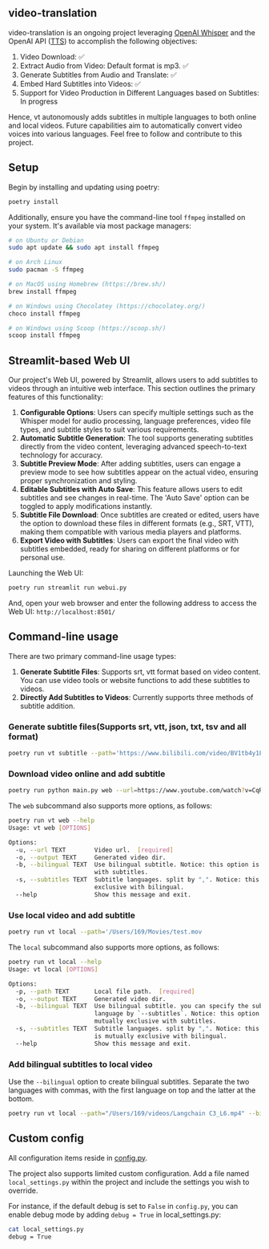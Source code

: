 ## video-translation

video-translation is an ongoing project leveraging [OpenAI Whisper](https://github.com/openai/whisper) and the OpenAI API ([TTS](https://platform.openai.com/docs/guides/text-to-speech)) to accomplish the following objectives:

1. Video Download: ✅
2. Extract Audio from Video: Default format is mp3. ✅
3. Generate Subtitles from Audio and Translate: ✅
4. Embed Hard Subtitles into Videos: ✅
5. Support for Video Production in Different Languages based on Subtitles: In progress

Hence, vt autonomously adds subtitles in multiple languages to both online and local videos. Future capabilities aim to automatically convert video voices into various languages. Feel free to follow and contribute to this project.

## Setup

Begin by installing and updating using poetry:

```bash
poetry install
```

Additionally, ensure you have the command-line tool `ffmpeg` installed on your system. It's available via most package managers:
```bash
# on Ubuntu or Debian
sudo apt update && sudo apt install ffmpeg

# on Arch Linux
sudo pacman -S ffmpeg

# on MacOS using Homebrew (https://brew.sh/)
brew install ffmpeg

# on Windows using Chocolatey (https://chocolatey.org/)
choco install ffmpeg

# on Windows using Scoop (https://scoop.sh/)
scoop install ffmpeg
```

## Streamlit-based Web UI

Our project's Web UI, powered by Streamlit, allows users to add subtitles to videos through an intuitive web interface. This section outlines the primary features of this functionality:

1. **Configurable Options**: Users can specify multiple settings such as the Whisper model for audio processing, language preferences, video file types, and subtitle styles to suit various requirements.
2. **Automatic Subtitle Generation**: The tool supports generating subtitles directly from the video content, leveraging advanced speech-to-text technology for accuracy.
3. **Subtitle Preview Mode**: After adding subtitles, users can engage a preview mode to see how subtitles appear on the actual video, ensuring proper synchronization and styling.
4. **Editable Subtitles with Auto Save**: This feature allows users to edit subtitles and see changes in real-time. The 'Auto Save' option can be toggled to apply modifications instantly.
5. **Subtitle File Download**: Once subtitles are created or edited, users have the option to download these files in different formats (e.g., SRT, VTT), making them compatible with various media players and platforms.
6. **Export Video with Subtitles**: Users can export the final video with subtitles embedded, ready for sharing on different platforms or for personal use.

Launching the Web UI:

```bash
poetry run streamlit run webui.py
```

And, open your web browser and enter the following address to access the Web UI: `http://localhost:8501/`

## Command-line usage

There are two primary command-line usage types:

1. **Generate Subtitle Files**: Supports srt, vtt format based on video content. You can use video tools or website functions to add these subtitles to videos.
2. **Directly Add Subtitles to Videos**: Currently supports three methods of subtitle addition.

### Generate subtitle files(Supports srt, vtt, json, txt, tsv and all format)

```bash
poetry run vt subtitle --path='https://www.bilibili.com/video/BV1tb4y1L7yA' --language=en --method=whisper --format=vtt --output=/Users/169/Downloads
```

### Download video online and add subtitle

```bash
poetry run python main.py web --url=https://www.youtube.com/watch?v=CqRrByI-ONE
```

The `web` subcommand also supports more options, as follows:

```bash
poetry run vt web --help
Usage: vt web [OPTIONS]

Options:
  -u, --url TEXT        Video url.  [required]
  -o, --output TEXT     Generated video dir.
  -b, --bilingual TEXT  Use bilingual subtitle. Notice: this option is mutually exclusive
                        with subtitles.
  -s, --subtitles TEXT  Subtitle languages. split by ",". Notice: this option is mutually
                        exclusive with bilingual.
  --help                Show this message and exit.
```

### Use local video and add subtitle

```bash
poetry run vt local --path='/Users/169/Movies/test.mov
```

The `local` subcommand also supports more options, as follows:

```bash
poetry run vt local --help
Usage: vt local [OPTIONS]

Options:
  -p, --path TEXT       Local file path.  [required]
  -o, --output TEXT     Generated video dir.
  -b, --bilingual TEXT  Use bilingual subtitle. you can specify the subtitle
                        language by `--subtitles`. Notice: this option is
                        mutually exclusive with subtitles.
  -s, --subtitles TEXT  Subtitle languages. split by ",". Notice: this option
                        is mutually exclusive with bilingual.
  --help                Show this message and exit.
```

### Add bilingual subtitles to local video

Use the `--bilingual` option to create bilingual subtitles. Separate the two languages with commas, with the first language on top and the latter at the bottom.

```bash
poetry run vt local --path="/Users/169/videos/Langchain C3_L6.mp4" --bilingual="cn,en" --output="/Users/169/Downloads"
```

## Custom config

All configuration items reside in [config.py](https://github.com/169/video-translation/blob/main/config.py).

The project also supports limited custom configuration. Add a file named `local_settings.py` within the project and include the settings you wish to override.

For instance, if the default debug is set to `False` in `config.py`, you can enable debug mode by adding `debug = True` in local_settings.py:

```bash
cat local_settings.py
debug = True
```

